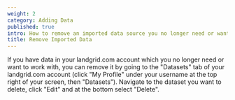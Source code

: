 ```yaml
---
weight: 2
category: Adding Data
published: true
intro: How to remove an imported data source you no longer need or want
title: Remove Imported Data
---
```

If you have data in your landgrid.com account which you no longer need or want to work with, you can remove it by going to the "Datasets" tab of your landgrid.com account (click "My Profile" under your username at the top right of your screen, then "Datasets"). Navigate to the dataset you want to delete, click "Edit" and at the bottom select "Delete". 


